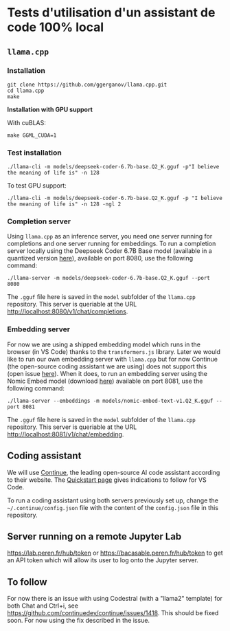 # Tests d'utilisation d'un assistant de code 100% local

## `llama.cpp`

### Installation

```
git clone https://github.com/ggerganov/llama.cpp.git
cd llama.cpp
make
``` 

**Installation with GPU support**

With cuBLAS:

```
make GGML_CUDA=1
```

### Test installation

```
./llama-cli -m models/deepseek-coder-6.7b-base.Q2_K.gguf -p"I believe the meaning of life is" -n 128
```

To test GPU support:

```
./llama-cli -m models/deepseek-coder-6.7b-base.Q2_K.gguf -p "I believe the meaning of life is" -n 128 -ngl 2
```

### Completion server

Using `llama.cpp` as an inference server, you need one server running for completions and one server running for embeddings. 
To run a completion server locally using the Deepseek Coder 6.7B Base model (available in a quantized version 
[here](https://huggingface.co/TheBloke/deepseek-coder-6.7B-base-GGUF)),
available on port 8080, use the following command: 

```
./llama-server -m models/deepseek-coder-6.7b-base.Q2_K.gguf --port 8080
```

The `.gguf` file here is saved in the `model` subfolder of the `llama.cpp` repository. This server is queriable
at the URL [http://localhost:8080/v1/chat/completions](http://localhost:8080/v1/chat/completions).

### Embedding server

For now we are using a shipped embedding model which runs in the browser (in VS Code) thanks to the `transformers.js`
library. Later we would like to run our own embedding server with `llama.cpp` but for now Continue (the open-source
coding assistant we are using) does not support this (open issue [here](https://github.com/continuedev/continue/issues/1357)).
When it does, to run an embedding server using the Nomic Embed model
(download [here](https://huggingface.co/nomic-ai/nomic-embed-text-v1)) available on port 8081, use the following command:

```
./llama-server --embeddings -m models/nomic-embed-text-v1.Q2_K.gguf --port 8081
```

The `.gguf` file here is saved in the `model` subfolder of the `llama.cpp` repository. This server
is queriable at the URL [http://localhost:8081/v1/chat/embedding](http://localhost:8081/v1/chat/embedding).

## Coding assistant 

We will use [Continue](https://docs.continue.dev/intro), the leading open-source AI code assistant
according to their website. The [Quickstart page](https://docs.continue.dev/quickstart) gives indications to follow for VS Code.

To run a coding assistant using both servers previously set up, change the `~/.continue/config.json`
file with the content of the `config.json` file in this repository.

## Server running on a remote Jupyter Lab

https://lab.peren.fr/hub/token or https://bacasable.peren.fr/hub/token to get an API token
which will allow its user to log onto the Jupyter server.

## To follow

For now there is an issue with using Codestral (with a "llama2" template) for both Chat and Ctrl+i,
see https://github.com/continuedev/continue/issues/1418. This should be fixed soon. For now using the fix described in the issue.
